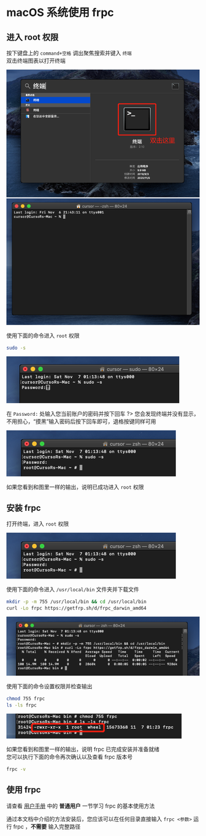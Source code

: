 # macOS 系统使用 frpc

## 进入 root 权限

按下键盘上的 `command+空格` 调出聚焦搜索并键入 `终端`  
双击终端图表以打开终端

![](_images/macos-1.png)
![](_images/macos-2.png)

使用下面的命令进入 `root` 权限

```bash
sudo -s
```

![](_images/macos-3.png)

在 `Password:` 处输入您当前账户的密码并按下回车
?> 您会发现终端并没有显示，不用担心，“摸黑”输入密码后按下回车即可，退格按键同样可用

![](_images/macos-4.png)

如果您看到和图里一样的输出，说明已成功进入 `root` 权限

## 安装 frpc

打开终端，进入 `root` 权限

![](_images/macos-4.png)

使用下面的命令进入 `/usr/local/bin` 文件夹并下载文件

```bash
mkdir -p -m 755 /usr/local/bin && cd /usr/local/bin
curl -Lo frpc https://getfrp.sh/d/frpc_darwin_amd64
```

![](_images/macos-5.png)

使用下面的命令设置权限并检查输出

```bash
chmod 755 frpc
ls -ls frpc
```

![](_images/macos-6.png)

如果您看到和图里一样的输出，说明 frpc 已完成安装并准备就绪  
您可以执行下面的命令再次确认以及查看 frpc 版本号

```bash
frpc -v
```

## 使用 frpc

请查看 [用户手册](/frpc/manual#普通用户) 中的 **普通用户** 一节学习 frpc 的基本使用方法

通过本文档中介绍的方法安装后，您应该可以在任何目录直接输入 `frpc <参数>` 运行 frpc ，**不需要** 输入完整路径
